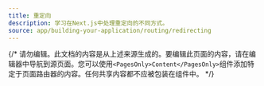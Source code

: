 ```yaml
---
title: 重定向
description: 学习在Next.js中处理重定向的不同方式。
source: app/building-your-application/routing/redirecting
---
```


{/* 请勿编辑。此文档的内容是从上述来源生成的。要编辑此页面的内容，请在编辑器中导航到源页面。您可以使用`<PagesOnly>Content</PagesOnly>`组件添加特定于页面路由器的内容。任何共享内容都不应被包装在组件中。 */}